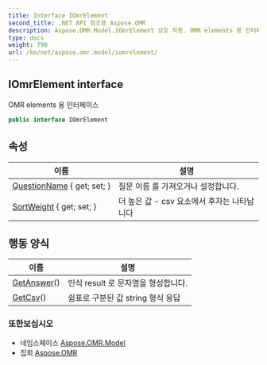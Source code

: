 ```yaml
---
title: Interface IOmrElement
second_title: .NET API 참조용 Aspose.OMR
description: Aspose.OMR.Model.IOmrElement 상호 작용. OMR elements 용 인터페이스
type: docs
weight: 790
url: /ko/net/aspose.omr.model/iomrelement/
---
```

## IOmrElement interface

OMR elements 용 인터페이스

```csharp
public interface IOmrElement
```

## 속성

| 이름 | 설명 |
| --- | --- |
| [QuestionName](../../aspose.omr.model/iomrelement/questionname/) { get; set; } | 질문 이름 를 가져오거나 설정합니다. |
| [SortWeight](../../aspose.omr.model/iomrelement/sortweight/) { get; set; } | 더 높은 값 - csv 요소에서 후자는 나타납니다 |

## 행동 양식

| 이름 | 설명 |
| --- | --- |
| [GetAnswer](../../aspose.omr.model/iomrelement/getanswer/)() | 인식 result 로 문자열을 형성합니다. |
| [GetCsv](../../aspose.omr.model/iomrelement/getcsv/)() | 쉼표로 구분된 값 string 형식 응답 |

### 또한보십시오

* 네임스페이스 [Aspose.OMR.Model](../../aspose.omr.model/)
* 집회 [Aspose.OMR](../../)


